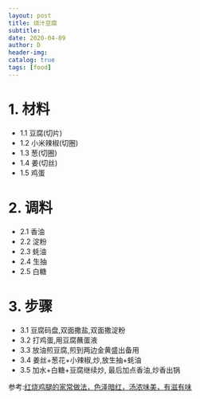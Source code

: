 ```yaml
--- 
layout: post
title: 烧汁豆腐 
subtitle:
date: 2020-04-09
author: D
header-img:
catalog: true
tags: [food]
---
```


# 1. 材料
- 1.1 豆腐(切片)
- 1.2 小米辣椒(切圈)
- 1.3 葱(切圈)
- 1.4 姜(切丝)
- 1.5 鸡蛋

# 2. 调料
- 2.1 香油
- 2.2 淀粉
- 2.3 蚝油 
- 2.4 生抽
- 2.5 白糖

# 3. 步骤
- 3.1 豆腐码盘,双面撒盐,双面撒淀粉
- 3.2 打鸡蛋,用豆腐蘸蛋液
- 3.3 放油煎豆腐,煎到两边金黄盛出备用
- 3.4 姜丝+葱花+小辣椒,炒,放生抽+蚝油
- 3.5 加水+白糖+豆腐继续炒, 最后加点香油,炒香出锅

参考:[红烧鸡腿的家常做法，色泽暗红，汤浓味美，有滋有味](http://t.cn/A6Zr1HLG?m=4490818398434674&u=3246911427)
